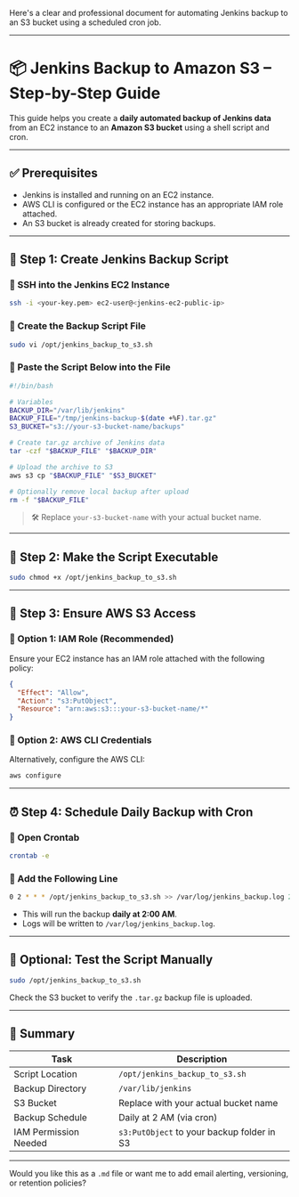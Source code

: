 Here's a clear and professional document for automating Jenkins backup to an S3 bucket using a scheduled cron job.

---

# 📦 Jenkins Backup to Amazon S3 – Step-by-Step Guide

This guide helps you create a **daily automated backup of Jenkins data** from an EC2 instance to an **Amazon S3 bucket** using a shell script and cron.

---

## ✅ Prerequisites

* Jenkins is installed and running on an EC2 instance.
* AWS CLI is configured or the EC2 instance has an appropriate IAM role attached.
* An S3 bucket is already created for storing backups.

---

## 🧾 Step 1: Create Jenkins Backup Script

### 🔹 SSH into the Jenkins EC2 Instance

```bash
ssh -i <your-key.pem> ec2-user@<jenkins-ec2-public-ip>
```

### 🔹 Create the Backup Script File

```bash
sudo vi /opt/jenkins_backup_to_s3.sh
```

### 🔹 Paste the Script Below into the File

```bash
#!/bin/bash

# Variables
BACKUP_DIR="/var/lib/jenkins"
BACKUP_FILE="/tmp/jenkins-backup-$(date +%F).tar.gz"
S3_BUCKET="s3://your-s3-bucket-name/backups"

# Create tar.gz archive of Jenkins data
tar -czf "$BACKUP_FILE" "$BACKUP_DIR"

# Upload the archive to S3
aws s3 cp "$BACKUP_FILE" "$S3_BUCKET"

# Optionally remove local backup after upload
rm -f "$BACKUP_FILE"
```

> 🛠️ Replace `your-s3-bucket-name` with your actual bucket name.

---

## 🔐 Step 2: Make the Script Executable

```bash
sudo chmod +x /opt/jenkins_backup_to_s3.sh
```

---

## 🔐 Step 3: Ensure AWS S3 Access

### 🔹 Option 1: IAM Role (Recommended)

Ensure your EC2 instance has an IAM role attached with the following policy:

```json
{
  "Effect": "Allow",
  "Action": "s3:PutObject",
  "Resource": "arn:aws:s3:::your-s3-bucket-name/*"
}
```

### 🔹 Option 2: AWS CLI Credentials

Alternatively, configure the AWS CLI:

```bash
aws configure
```

---

## ⏰ Step 4: Schedule Daily Backup with Cron

### 🔹 Open Crontab

```bash
crontab -e
```

### 🔹 Add the Following Line

```bash
0 2 * * * /opt/jenkins_backup_to_s3.sh >> /var/log/jenkins_backup.log 2>&1
```

* This will run the backup **daily at 2:00 AM**.
* Logs will be written to `/var/log/jenkins_backup.log`.

---

## 🧪 Optional: Test the Script Manually

```bash
sudo /opt/jenkins_backup_to_s3.sh
```

Check the S3 bucket to verify the `.tar.gz` backup file is uploaded.

---

## 📌 Summary

| Task                  | Description                                |
| --------------------- | ------------------------------------------ |
| Script Location       | `/opt/jenkins_backup_to_s3.sh`             |
| Backup Directory      | `/var/lib/jenkins`                         |
| S3 Bucket             | Replace with your actual bucket name       |
| Backup Schedule       | Daily at 2 AM (via cron)                   |
| IAM Permission Needed | `s3:PutObject` to your backup folder in S3 |

---

Would you like this as a `.md` file or want me to add email alerting, versioning, or retention policies?
